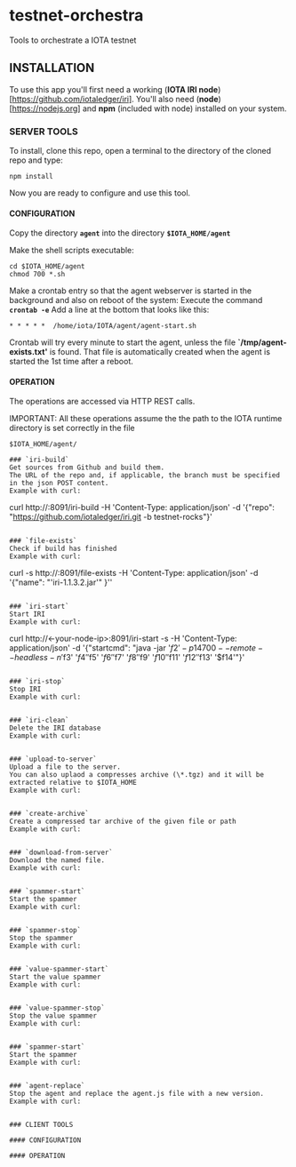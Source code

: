 # testnet-orchestra
Tools to orchestrate a IOTA testnet

## INSTALLATION
To use this app you'll first need a working (**IOTA IRI node**)[https://github.com/iotaledger/iri].  You'll also need (**node**)[https://nodejs.org] and **npm** (included with node) installed on your system.  

### SERVER TOOLS
To install, clone this repo, open a terminal to the directory of the cloned repo and type:

`npm install`

Now you are ready to configure and use this tool.

#### CONFIGURATION
Copy the directory **`agent`** into the directory **`$IOTA_HOME/agent`**

Make the shell scripts executable:
```
cd $IOTA_HOME/agent
chmod 700 *.sh
```

Make a crontab entry so that the agent webserver is started in the background and also on reboot of the system:
Execute the command **`crontab -e`**
Add a line at the bottom that looks like this:
```
* * * * *  /home/iota/IOTA/agent/agent-start.sh
```
Crontab will try every minute to start the agent, unless the file **`/tmp/agent-exists.txt'** is found. That file is automatically created when the agent is started the 1st time after a reboot.

#### OPERATION

The operations are accessed via HTTP REST calls.

IMPORTANT:  All these operations assume the the path to the IOTA runtime directory is set correctly in the file
```
$IOTA_HOME/agent/

### `iri-build`
Get sources from Github and build them.
The URL of the repo and, if applicable, the branch must be specified in the json POST content.
Example with curl:
```
curl http://<your-node-ip>:8091/iri-build -H 'Content-Type: application/json' -d '{"repo": "https://github.com/iotaledger/iri.git -b testnet-rocks"}'
```

### `file-exists`
Check if build has finished
Example with curl:
```
curl -s http://<your-node-ip>:8091/file-exists -H 'Content-Type: application/json' -d '{"name": "'iri-1.1.3.2.jar'" }''
```

### `iri-start`
Start IRI
Example with curl:
```
curl http://<-your-node-ip>:8091/iri-start -s -H 'Content-Type: application/json' -d '{"startcmd": "java -jar '$f2' -p 14700 --remote --headless -n '$f3' '$f4' '$f5' '$f6' '$f7' '$f8' '$f9' '$f10' '$f11' '$f12' '$f13' '$f14'"}'
```

### `iri-stop`
Stop IRI
Example with curl:
```
```

### `iri-clean`
Delete the IRI database
Example with curl:
```
```

### `upload-to-server`
Upload a file to the server.
You can also uplaod a compresses archive (\*.tgz) and it will be extracted relative to $IOTA_HOME
Example with curl:
```
```

### `create-archive`
Create a compressed tar archive of the given file or path
Example with curl:
```
```

### `download-from-server`
Download the named file.
Example with curl:
```
```

### `spammer-start`
Start the spammer
Example with curl:
```
```

### `spammer-stop`
Stop the spammer
Example with curl:
```
```

### `value-spammer-start`
Start the value spammer
Example with curl:
```
```

### `value-spammer-stop`
Stop the value spammer
Example with curl:
```
```

### `spammer-start`
Start the spammer
Example with curl:
```
```

### `agent-replace`
Stop the agent and replace the agent.js file with a new version.
Example with curl:
```
```

### CLIENT TOOLS

#### CONFIGURATION

#### OPERATION
